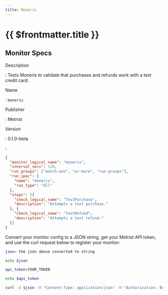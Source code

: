 ```yaml
---
title: Moneris
---
```


# {{ $frontmatter.title }}

## Monitor Specs

Description

: Tests Moneris to validate that purchases and refunds work with a test credit card.

Name

: `moneris`

Publisher

: Metrist

Version

: 0.1.0-beta

: &nbsp;


<!--@include: /parts/_1.md-->


<!--@include: /parts/_2.md-->


<!--@include: /parts/_3.md-->





<!--@include: /parts/_4.md-->


```json
{
  "monitor_logical_name": "moneris",
  "interval_secs": 120,
  "run_groups": ["match-one", "or-more", "run-groups"],
  "run_spec": {
    "name": "moneris",
    "run_type": "dll"
  },
  "steps": [{
    "check_logical_name": "TestPurchase",
    "description": "Attempts a test purchase."
  }, {
    "check_logical_name": "TestRefund",
    "description": "Attempts a test refund."
  }]
}
```




Convert your monitor config to a JSON string, get your Metrist API token, and use the curl request below to register your monitor:

```sh
json= the json above converted to string

echo $json

api_token=YOUR_TOKEN

echo $api_token

curl -d $json -H "Content-Type: application/json" -H "Authorization: Bearer $api_token" 'https://app.metrist.io/api/v0/monitor-config'

```

<!--@include: /parts/tips_api.md-->


<!--@include: /parts/_5.md-->


<!--@include: /parts/result.md-->